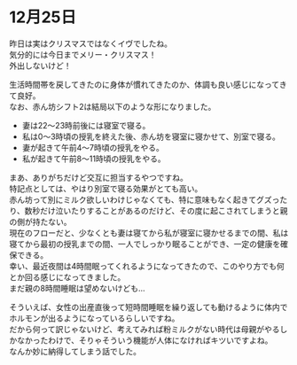 # 12月25日

昨日は実はクリスマスではなくイヴでしたね。  
気分的には今日までメリー・クリスマス！  
外出しないけど！

生活時間帯を戻してきたのに身体が慣れてきたのか、体調も良い感じになってきて良好。  
なお、赤ん坊シフト2は結局以下のような形になりました。

- 妻は22〜23時前後には寝室で寝る。
- 私は0〜3時頃の授乳を終えた後、赤ん坊を寝室に寝かせて、別室で寝る。
- 妻が起きて午前4〜7時頃の授乳をやる。
- 私が起きて午前8〜11時頃の授乳をやる。

まあ、ありがちだけど交互に担当するやつですね。  
特記点としては、やはり別室で寝る効果がとても高い。  
赤ん坊って別にミルク欲しいわけじゃなくても、特に意味もなく起きてグズったり、数秒だけ泣いたりすることがあるのだけど、その度に起こされてしまうと親の側が持たない。  
現在のフローだと、少なくとも妻は寝てから私が寝室に寝かせるまでの間、私は寝てから最初の授乳までの間、一人でしっかり眠ることができ、一定の健康を確保できる。  
幸い、最近夜間は4時間眠ってくれるようになってきたので、このやり方でも何とか回る感じになってきました。  
まだ親の8時間睡眠は望めないけども…

そういえば、女性の出産直後って短時間睡眠を繰り返しても動けるように体内でホルモンが出るようになっているらしいですね。  
だから何って訳じゃないけど、考えてみれば粉ミルクがない時代は母親がやるしかなかったわけで、そりゃそういう機能が人体になければキツいですよね。  
なんか妙に納得してしまう話でした。